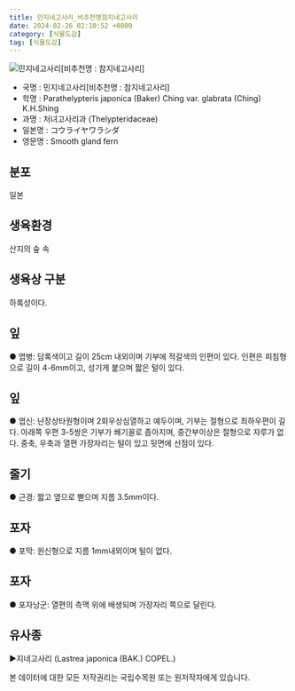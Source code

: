 ```yaml
---
title: 민지네고사리_비추천명참지네고사리
date: 2024-02-26 02:10:52 +0800
category: [식물도감]
tag: [식물도감]
---
```




![민지네고사리[비추천명 : 참지네고사리]](/fileUpload/plants/basic/Davalliaceae/Thelypteris/3775/2_th2.JPG)
- 국명 : 민지네고사리[비추천명 : 참지네고사리]
- 학명 : Parathelypteris japonica (Baker) Ching var. glabrata (Ching) K.H.Shing
- 과명 : 처녀고사리과 (Thelypteridaceae)
- 일본명 : コウライヤワラシダ
- 영문명 : Smooth gland fern


## 분포
일본
## 생육환경
산지의 숲 속
## 생육상 구분
하록성이다. 
## 잎
● 엽병: 담록색이고 길이 25cm 내외이며 기부에 적갈색의 인편이 있다. 인편은 피침형으로 길이 4-6mm이고, 성기게 붙으며 짧은 털이 있다. 
## 잎
● 엽신: 난장상타원형이며 2회우상심열하고 예두이며, 기부는 절형으로 최하우편이 길다. 아래쪽 우편 3-5쌍은 기부가 쐐기꼴로 좁아지며, 중간부이상은 절형으로 자루가 없다. 중축, 우축과 열편 가장자리는 털이 있고 뒷면에 선점이 있다. 
## 줄기
● 근경: 짧고 옆으로 뻗으며 지름 3.5mm이다. 
## 포자
● 포막: 원신형으로 지름 1mm내외이며 털이 없다. 
## 포자
● 포자낭군: 열편의 측맥 위에 배생되며 가장자리 쪽으로 달린다. 
## 유사종
▶지네고사리 (Lastrea japonica (BAK.) COPEL.)






본 데이터에 대한 모든 저작권리는 국립수목원 또는 원저작자에게 있습니다.
